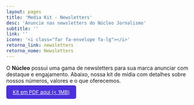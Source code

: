 ```yaml
---
layout: pages
title: 'Media Kit - Newsletters'
desc: 'Anuncie nas newsletters do Núcleo Jornalismo'
subtitle: ''
link: ''
icone: '<i class="far fa-envelope fa-lg"></i>'
retorno_link: newsletters
retorno_nome: Newsletters
---
```


<style>
.garimpo{
  padding:10px 17px;
  background-color:#4b31dd;
  color:#fff;
  border-radius:5px;
  font-size: 0.95em;
  margin-top: 50px !important;
}

.garimpo:hover{
  background-color:#0fb872;
}
</style>

O **Núcleo** possui uma gama de newsletters para sua marca anunciar com destaque e engajamento. Abaixo, nossa kit de mídia com detalhes sobre nossos números, valores e o que oferecemos.

<a class="garimpo" href="https://docs.google.com/presentation/d/1IIbOw36LuQKAJ_9RKgPeajmgnYIY9_aQwFsODSe7aiw/export/pdf" target="_blank"><span>Kit em PDF aqui (< 1MB)</span></a>
